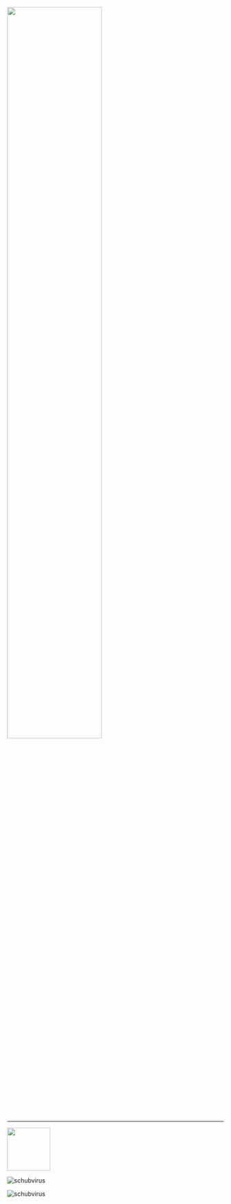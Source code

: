 <img src='https://schubvirus.dev/bittenicht/Schubvirus.svg' width='66%'/>

------------------------------------------------------------------------  
<img src="https://upload.wikimedia.org/wikipedia/commons/thumb/1/1d/No_image.svg/500px-No_image.svg.png" width="100"/>

![schubvirus](https://github-readme-stats.vercel.app/api?username=Schubvirus&count_private=true&show_icons=true&theme=tokyonight&hide=stars,issues,contribs)

![schubvirus](https://github-readme-stats.vercel.app/api/top-langs?username=face-hh&show_icons=true&theme=tokyonight)
